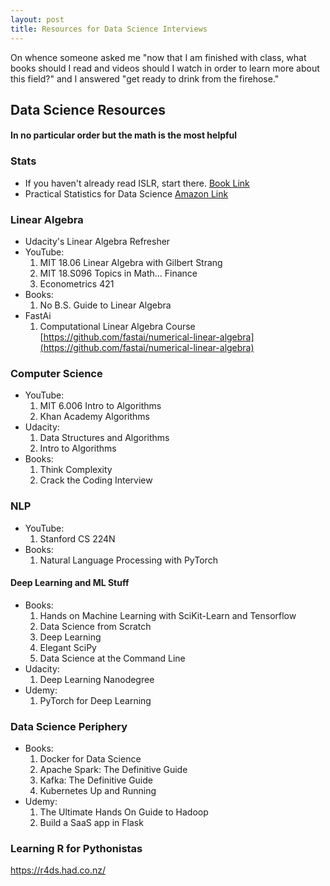 ```yaml
---
layout: post
title: Resources for Data Science Interviews
---
```


On whence someone asked me "now that I am finished with class, what books should I read and videos should I watch in order to learn more about this field?" and I answered "get ready to drink from the firehose."

## Data Science Resources
#### In no particular order but the math is the most helpful

### Stats
- If you haven't already read ISLR, start there. [Book Link](http://faculty.marshall.usc.edu/gareth-james/ISL/)
- Practical Statistics for Data Science [Amazon Link](https://www.amazon.com/gp/product/149207294X/ref=as_li_tl?ie=UTF8&camp=1789&creative=9325&creativeASIN=149207294X&linkCode=as2&tag=kevinsaffil0e-20&linkId=30c05fa168539f0bf612ae3d1c529188)

### Linear Algebra

- Udacity's Linear Algebra Refresher
- YouTube:
    1. MIT 18.06 Linear Algebra with Gilbert Strang
    2. MIT 18.S096 Topics in Math… Finance
    3. Econometrics 421
- Books:
    1. No B.S. Guide to Linear Algebra
- FastAi
   1. Computational Linear Algebra Course [https://github.com/fastai/numerical-linear-algebra](https://github.com/fastai/numerical-linear-algebra)

### Computer Science
- YouTube:
    1. MIT 6.006 Intro to Algorithms
    2. Khan Academy Algorithms
- Udacity:
    1. Data Structures and Algorithms
    2. Intro to Algorithms
- Books:
    1. Think Complexity
    2. Crack the Coding Interview 

### NLP
- YouTube:
    1. Stanford CS 224N
- Books:
    1. Natural Language Processing with PyTorch

#### Deep Learning and ML Stuff
- Books:
    1. Hands on Machine Learning with SciKit-Learn and Tensorflow
    2. Data Science from Scratch
    3. Deep Learning 
    4. Elegant SciPy
    5. Data Science at the Command Line
- Udacity:
    1. Deep Learning Nanodegree
- Udemy:
    1. PyTorch for Deep Learning

### Data Science Periphery
- Books:
    1. Docker for Data Science
    2. Apache Spark: The Definitive Guide
    3. Kafka: The Definitive Guide
    4. Kubernetes Up and Running
- Udemy:
    1. The Ultimate Hands On Guide to Hadoop
    2. Build a SaaS app in Flask

### Learning R for Pythonistas 
 https://r4ds.had.co.nz/
   
